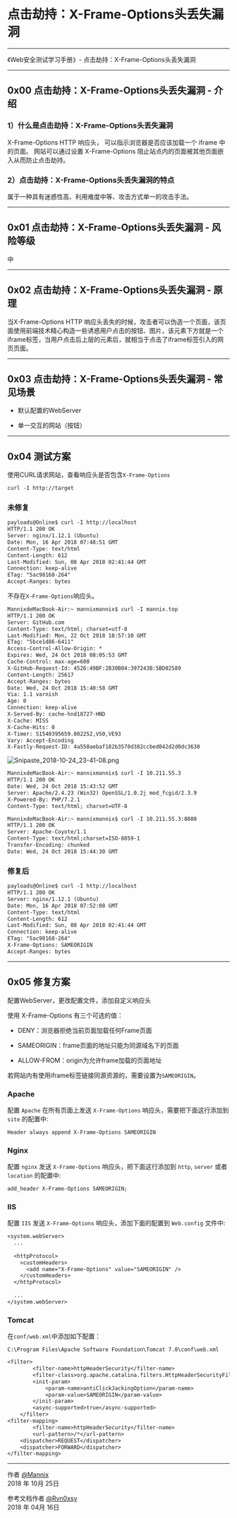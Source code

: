 ﻿# 点击劫持：X-Frame-Options头丢失漏洞

------

《Web安全测试学习手册》- 点击劫持：X-Frame-Options头丢失漏洞

------

## 0x00 点击劫持：X-Frame-Options头丢失漏洞 - 介绍

### 1）什么是点击劫持：X-Frame-Options头丢失漏洞

X-Frame-Options HTTP 响应头， 可以指示浏览器是否应该加载一个 iframe 中的页面。 网站可以通过设置 X-Frame-Options 阻止站点内的页面被其他页面嵌入从而防止点击劫持。

### 2）点击劫持：X-Frame-Options头丢失漏洞的特点

属于一种具有迷惑性高、利用难度中等、攻击方式单一的攻击手法。

---

## 0x01 点击劫持：X-Frame-Options头丢失漏洞 - 风险等级

中

---

## 0x02 点击劫持：X-Frame-Options头丢失漏洞 - 原理

当X-Frame-Options HTTP 响应头丢失的时候，攻击者可以伪造一个页面，该页面使用前端技术精心构造一些诱惑用户点击的按钮、图片，该元素下方就是一个iframe标签，当用户点击后上层的元素后，就相当于点击了iframe标签引入的网页页面。

---

## 0x03 点击劫持：X-Frame-Options头丢失漏洞 - 常见场景

* 默认配置的WebServer

* 单一交互的网站（按钮）

---

## 0x04 测试方案

使用CURL请求网站，查看响应头是否包含`X-Frame-Options`

```txt
curl -I http://target
```

### 未修复

```txt
payloads@Online$ curl -I http://localhost
HTTP/1.1 200 OK
Server: nginx/1.12.1 (Ubuntu)
Date: Mon, 16 Apr 2018 07:48:51 GMT
Content-Type: text/html
Content-Length: 612
Last-Modified: Sun, 08 Apr 2018 02:41:44 GMT
Connection: keep-alive
ETag: "5ac98168-264"
Accept-Ranges: bytes
```

不存在`X-Frame-Options`响应头。

```txt
MannixdeMacBook-Air:~ mannixmannix$ curl -I mannix.top
HTTP/1.1 200 OK
Server: GitHub.com
Content-Type: text/html; charset=utf-8
Last-Modified: Mon, 22 Oct 2018 18:57:10 GMT
ETag: "5bce1d86-6411"
Access-Control-Allow-Origin: *
Expires: Wed, 24 Oct 2018 08:05:53 GMT
Cache-Control: max-age=600
X-GitHub-Request-Id: 4526:49BF:2B30B04:397243B:5BD02589
Content-Length: 25617
Accept-Ranges: bytes
Date: Wed, 24 Oct 2018 15:40:58 GMT
Via: 1.1 varnish
Age: 0
Connection: keep-alive
X-Served-By: cache-hnd18727-HND
X-Cache: MISS
X-Cache-Hits: 0
X-Timer: S1540395659.802252,VS0,VE93
Vary: Accept-Encoding
X-Fastly-Request-ID: 4a550aebaf182b3570d382ccbed042d2d0dc3630
```

![Snipaste_2018-10-24_23-41-08.png](https://whitecell.io/upload/attach/201810/151_MB6SU28EDCNBNBY.png "Snipaste_2018-10-24_23-41-08.png")

```txt
MannixdeMacBook-Air:~ mannixmannix$ curl -I 10.211.55.3
HTTP/1.1 200 OK
Date: Wed, 24 Oct 2018 15:43:52 GMT
Server: Apache/2.4.23 (Win32) OpenSSL/1.0.2j mod_fcgid/2.3.9
X-Powered-By: PHP/7.2.1
Content-Type: text/html; charset=UTF-8
```

```txt
MannixdeMacBook-Air:~ mannixmannix$ curl -I 10.211.55.3:8080
HTTP/1.1 200 OK
Server: Apache-Coyote/1.1
Content-Type: text/html;charset=ISO-8859-1
Transfer-Encoding: chunked
Date: Wed, 24 Oct 2018 15:44:30 GMT
```

### 修复后

```txt
payloads@Online$ curl -I http://localhost
HTTP/1.1 200 OK
Server: nginx/1.12.1 (Ubuntu)
Date: Mon, 16 Apr 2018 07:52:08 GMT
Content-Type: text/html
Content-Length: 612
Last-Modified: Sun, 08 Apr 2018 02:41:44 GMT
Connection: keep-alive
ETag: "5ac98168-264"
X-Frame-Options: SAMEORIGIN
Accept-Ranges: bytes
```

---

## 0x05 修复方案

配置WebServer，更改配置文件，添加自定义响应头

使用 X-Frame-Options 有三个可选的值：

* DENY：浏览器拒绝当前页面加载任何Frame页面

* SAMEORIGIN：frame页面的地址只能为同源域名下的页面

* ALLOW-FROM：origin为允许frame加载的页面地址

若网站内有使用iframe标签链接同源资源的，需要设置为`SAMEORIGIN`。

### Apache

配置 `Apache` 在所有页面上发送 `X-Frame-Options` 响应头，需要把下面这行添加到 `site` 的配置中:

```txt
Header always append X-Frame-Options SAMEORIGIN
```

### Nginx

配置 `nginx` 发送 `X-Frame-Options` 响应头，把下面这行添加到 `http`, `server` 或者 `location` 的配置中:

```txt
add_header X-Frame-Options SAMEORIGIN;
```

### IIS

配置 `IIS` 发送 `X-Frame-Options` 响应头，添加下面的配置到 `Web.config` 文件中:

```txt
<system.webServer>
  ...
 
  <httpProtocol>
    <customHeaders>
      <add name="X-Frame-Options" value="SAMEORIGIN" />
    </customHeaders>
  </httpProtocol>
 
  ...
</system.webServer>
```

### Tomcat

在`conf/web.xml`中添加如下配置：

`C:\Program Files\Apache Software Foundation\Tomcat 7.0\conf\web.xml`

```txt
<filter>
        <filter-name>httpHeaderSecurity</filter-name>
        <filter-class>org.apache.catalina.filters.HttpHeaderSecurityFilter</filter-class>
        <init-param>
            <param-name>antiClickJackingOption</param-name>
            <param-value>SAMEORIGIN</param-value>
        </init-param>
        <async-supported>true</async-supported>
    </filter>
<filter-mapping>
        <filter-name>httpHeaderSecurity</filter-name>
        <url-pattern>/*</url-pattern>
    <dispatcher>REQUEST</dispatcher>
    <dispatcher>FORWARD</dispatcher>
</filter-mapping>
```

------

作者 [@Mannix][1]     
2018 年 10月 25日

参考文档作者 [@Rvn0xsy][2]     
2018 年 04月 16日

[1]: http://mannix.top/
[2]: https://payloads.online/archivers/2018-04-16/3




